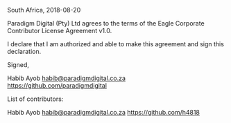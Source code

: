 South Africa, 2018-08-20

Paradigm Digital (Pty) Ltd agrees to the terms of the Eagle Corporate Contributor License
Agreement v1.0.

I declare that I am authorized and able to make this agreement and sign this
declaration.

Signed,

Habib Ayob habib@paradigmdigital.co.za https://github.com/paradigmdigital

List of contributors:

Habib Ayob habib@paradigmdigital.co.za https://github.com/h4818
